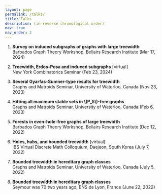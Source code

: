 ```yaml
---
layout: page
permalink: /talks/
title: Talks
description: (in reverse chronological order)
nav: true
nav_order: 2
---
```




1. **Survey on induced subgraphs of graphs with large treewidth**\
Barbados Graph Theory Workshop, Bellairs Research Institute (Mar 17, 2024)

2.  **Treewidth, Erdos-Posa and induced subgraphs** [virtual]\
   New York Combinatorics Seminar (Feb 23, 2024)

3. **Several Gyarfas-Sumner-type results for treewidth**\
Graphs and Matroids Seminar, University of Waterloo, Canada (Nov 23, 2023)

4. **Hitting all maximum stable sets in \\(P\_5\\)-free graphs**\
Graphs and Matroids Seminar, University of Waterloo, Canada (Feb 6, 2023)


5. **Forests in even-hole-free graphs of large treewidth**\
Barbados Graph Theory Workshop, Bellairs Research Institute (Dec 12, 2022)


6. **Holes, hubs, and bounded treewidth** [virtual]\
IBS Virtual Discrete Math Colloquium, Daejeon, South Korea (July 7, 2022)


7. **Bounded treewidth in hereditary graph classes**\
Graphs and Matroids Seminar, University of Waterloo, Canada (July 5, 2022)


8. **Bounded treewidth in hereditary graph classes**\
 Seymour was 70 two years ago, ENS de Lyon, France (June 22, 2022)
